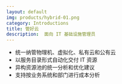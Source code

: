 ```yaml
---
layout: default
img: products/hybrid-01.png
category: Introductions
title: 管好云
description:  面向 IT 基础设施管理员
---
```


 * 统一纳管物理机、虚拟化、私有云和公有云
 * 以服务目录形式自动化交付 IT 资源
 * 异构资源池的统一分析和优化建议
 * 支持按业务系统和部门进行成本分析
